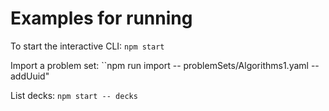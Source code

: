 # Examples for running

To start the interactive CLI: ``npm start``

Import a problem set: ``npm run import -- problemSets/Algorithms1.yaml --addUuid"

List decks: ``npm start -- decks``
